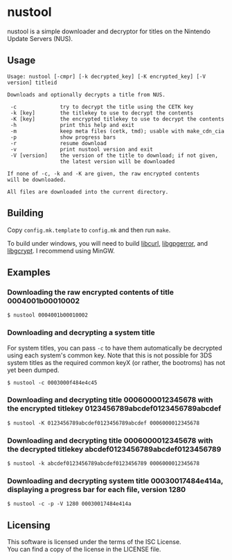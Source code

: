 # nustool

nustool is a simple downloader and decryptor for titles on the Nintendo Update
Servers (NUS).

## Usage

```
Usage: nustool [-cmpr] [-k decrypted_key] [-K encrypted_key] [-V version] titleid

Downloads and optionally decrypts a title from NUS.

 -c              try to decrypt the title using the CETK key
 -k [key]        the titlekey to use to decrypt the contents
 -K [key]        the encrypted titlekey to use to decrypt the contents
 -h              print this help and exit
 -m              keep meta files (cetk, tmd); usable with make_cdn_cia
 -p              show progress bars
 -r              resume download
 -v              print nustool version and exit
 -V [version]    the version of the title to download; if not given,
                 the latest version will be downloaded

If none of -c, -k and -K are given, the raw encrypted contents
will be downloaded.

All files are downloaded into the current directory.
```

## Building

Copy `config.mk.template` to `config.mk` and then run `make`.

To build under windows, you will need to build [libcurl](https://curl.haxx.se/libcurl/), [libgpgerror](https://www.gnupg.org/(fr)/related_software/libgpg-error/index.html),
and [libgcrypt](https://www.gnu.org/software/libgcrypt/). I recommend using MinGW.

## Examples

### Downloading the raw encrypted contents of title 0004001b00010002

`$ nustool 0004001b00010002`

### Downloading and decrypting a system title

For system titles, you can pass `-c` to have them automatically be decrypted
using each system's common key. Note that this is not possible for 3DS system
titles as the required common keyX (or rather, the bootroms) has not yet been
dumped.

`$ nustool -c 0003000f484e4c45`

### Downloading and decrypting title 0006000012345678 with the encrypted titlekey 0123456789abcdef0123456789abcdef

`$ nustool -K 0123456789abcdef0123456789abcdef 0006000012345678`

### Downloading and decrypting title 0006000012345678 with the decrypted titlekey abcdef0123456789abcdef0123456789

`$ nustool -k abcdef0123456789abcdef0123456789 0006000012345678`

### Downloading and decrypting system title 00030017484e414a, displaying a progress bar for each file, version 1280

`$ nustool -c -p -V 1280 00030017484e414a`

## Licensing

This software is licensed under the terms of the ISC License.  
You can find a copy of the license in the LICENSE file.

